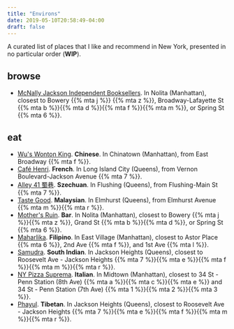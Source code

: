 ```yaml
---
title: "Environs"
date: 2019-05-10T20:58:49-04:00
draft: false
---
```


<!-- ## local attractions and environs. -->
A curated list of places that I like and recommend in New York, presented in no
particular order (**WIP**).

## browse
* [McNally Jackson Independent Booksellers](https://www.mcnallyjackson.com/). In Nolita (Manhattan), closest to Bowery {{% mta j %}} {{% mta z %}}, Broadway-Lafayette St {{% mta b %}}{{% mta d %}}{{% mta f %}}{{% mta m %}}, or Spring St {{% mta 6 %}}.

## eat

* [Wu's Wonton King](http://www.wuswontonking.com/). **Chinese**. In Chinatown (Manhattan), from East Broadway {{% mta f %}}.
* [Café Henri](https://www.henrinyc.com/). **French**. In Long Island City (Queens), from Vernon Boulevard-Jackson Avenue {{% mta 7 %}}.
* [Alley 41 蜀巷](https://www.alley41.com/). **Szechuan**. In Flushing (Queens), from Flushing-Main St {{% mta 7 %}}.
* [Taste Good](https://www.yelp.com/biz/taste-good-malaysian-cuisine-elmhurst). **Malaysian**. In Elmhurst (Queens), from Elmhurst Avenue {{% mta m %}}{{% mta r %}}.
* [Mother's Ruin](https://www.mothersruinnyc.com/). **Bar**. In Nolita (Manhattan), closest to Bowery {{% mta j %}}{{% mta z %}}, Grand St {{% mta b %}}{{% mta d %}}, or Spring St {{% mta 6 %}}.
* [Maharlika](http://maharlikanyc.com/). **Filipino**. In East Village (Manhattan), closest to Astor Place {{% mta 6 %}}, 2nd Ave {{% mta f %}}, and 1st Ave {{% mta l %}}.
* [Samudra](https://samudrarestaurant.com/). **South Indian**. In Jackson Heights (Queens), closest to Roosevelt Ave - Jackson Heights {{% mta 7 %}}{{% mta e %}}{{% mta f %}}{{% mta m %}}{{% mta r %}}.
* [NY Pizza Suprema](http://nypizzasuprema.com/). **Italian**. In Midtown (Manhattan), closest to 34 St - Penn Station (8th Ave) {{% mta a %}}{{% mta c %}}{{% mta e %}} and 34 St - Penn Station (7th Ave) {{% mta 1 %}}{{% mta 2 %}}{{% mta 3 %}}.
* [Phayul](http://places.singleplatform.com/phayul-/menu?ref=google). **Tibetan**. In Jackson Heights (Queens), closest to Roosevelt Ave - Jackson Heights {{% mta 7 %}}{{% mta e %}}{{% mta f %}}{{% mta m %}}{{% mta r %}}.

